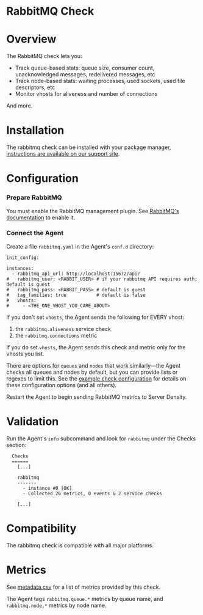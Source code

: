# RabbitMQ Check

# Overview

The RabbitMQ check lets you:

* Track queue-based stats: queue size, consumer count, unacknowledged messages, redelivered messages, etc
* Track node-based stats: waiting processes, used sockets, used file descriptors, etc
* Monitor vhosts for aliveness and number of connections

And more.

# Installation

The rabbitmq check can be installed with your package manager, [instructions are available on our support site](https://support.serverdensity.com/hc/en-us/search?query=rabbitmq).

# Configuration

### Prepare RabbitMQ

You must enable the RabbitMQ management plugin. See [RabbitMQ's documentation](https://www.rabbitmq.com/management.html) to enable it.

### Connect the Agent

Create a file `rabbitmq.yaml` in the Agent's `conf.d` directory:

```
init_config:

instances:
  - rabbitmq_api_url: http://localhost:15672/api/
#   rabbitmq_user: <RABBIT_USER> # if your rabbitmq API requires auth; default is guest
#   rabbitmq_pass: <RABBIT_PASS> # default is guest
#   tag_families: true           # default is false
#   vhosts:
#     - <THE_ONE_VHOST_YOU_CARE_ABOUT>
```

If you don't set `vhosts`, the Agent sends the following for EVERY vhost:

1. the `rabbitmq.aliveness` service check
1. the `rabbitmq.connections` metric

If you do set `vhosts`, the Agent sends this check and metric only for the vhosts you list.

There are options for `queues` and `nodes` that work similarly—the Agent checks all queues and nodes by default, but you can provide lists or regexes to limit this. See the [example check configuration](conf.yaml.example) for details on these configuration options (and all others).

Restart the Agent to begin sending RabbitMQ metrics to Server Density.

# Validation

Run the Agent's `info` subcommand and look for `rabbitmq` under the Checks section:

```
  Checks
  ======
    [...]

    rabbitmq
    -------
      - instance #0 [OK]
      - Collected 26 metrics, 0 events & 2 service checks

    [...]
```

# Compatibility

The rabbitmq check is compatible with all major platforms.

# Metrics

See [metadata.csv](metadata.csv) for a list of metrics provided by this check.

The Agent tags `rabbitmq.queue.*` metrics by queue name, and `rabbitmq.node.*` metrics by node name.

